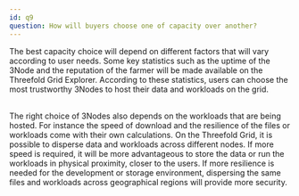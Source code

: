 ```yaml
---
id: q9
question: How will buyers choose one of capacity over another?
---
```


The best capacity choice will depend on different factors that will vary according to user needs. Some key statistics such as the uptime of the 3Node and the reputation of the farmer will be made available on the Threefold Grid Explorer. According to these statistics, users can choose the most trustworthy 3Nodes to host their data and workloads on the grid.
<br/>
<br/>

The right choice of 3Nodes also depends on the workloads that are being hosted. For instance the speed of download and the resilience of the files or workloads come with their own calculations. On the Threefold Grid, it is possible to disperse data and workloads across different nodes. If more speed is required, it will be more advantageous to store the data or run the workloads in physical proximity, closer to the users. If more resilience is needed for the development or storage environment, dispersing the same files and workloads across geographical regions will provide more security. 

